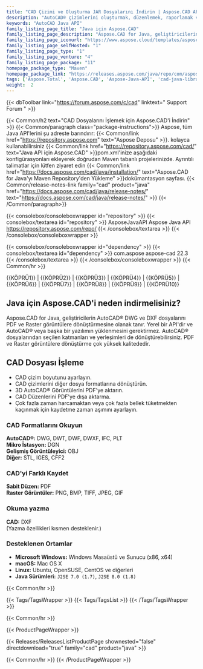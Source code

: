 ```yaml
---
title: "CAD Çizimi ve Oluşturma JAR Dosyalarını İndirin | Aspose.CAD API'si"
description: "AutoCAD® çizimlerini oluşturmak, düzenlemek, raporlamak ve dönüştürmek için Java sınıflarını içeren JAR'ı indirin. 3D katıları, konik, küre, torus, silindir, kutu ve kama vb. destekler."
keywords: "AutoCAD Java API"
family_listing_page_title: "Java için Aspose.CAD"
family_listing_page_description: "Aspose.CAD for Java, geliştiricilerin AutoCAD DWG ve DXF ve DGN, DWF, DWFX, IFC, IGS, IGES, STL, DWT, CF2, CFF2, OBJ dosyalarını PDF, SVG, WMF ve Raster görüntülere dönüştürmesine olanak tanır. Yerel bir API'dir ve AutoCAD veya başka bir yazılımın yüklenmesini gerektirmez."
family_listing_page_iconurl: "https://www.aspose.cloud/templates/aspose/App_Themes/V3/images/cad/272x272/aspose_cad-for-java-min.png"
family_listing_page_selfHosted: "1"
family_listing_page_type: "1"
family_listing_page_venture: "4"
family_listing_page_package: "11"
homepage_package_type: "Maven"
homepage_package_link: "https://releases.aspose.com/java/repo/com/aspose/aspose-cad/"
tags: ['Aspose.Total', 'Aspose.CAD', 'Aspose-Java-API', 'cad-java-library', 'cad-java-class', 'DWG', 'DXF', 'DGN', 'IFC', 'IGES', 'STL', 'DWT', 'PLT', 'DWF', 'DWFx', 'CFF2', 'OBJ', 'PDF', 'TIFF', 'JPEG', 'PNG', 'GIF', 'BMP', 'Maven', 'Windows', 'Linux', 'Mac', 'J2SE', 'drawing', 'cad-drawing', 'raster-image', 'export-3D', 'autocad', 'cad-layout', 'mesh-model', 'ATTRIB', 'MTEXT', '3D-solids', 'conic', 'sphere', 'torus', 'cylinder', 'box', 'wedge', 'wired-models', '3D-faces', 'Unix']
weight:  2
---
```


{{< dbToolbar link="https://forum.aspose.com/c/cad" linktext=" Support Forum " >}}

{{< Common/h2 text="CAD Dosyalarını İşlemek için Aspose.CAD'i İndirin"  >}}
{{< Common/paragraph class="package-instructions">}}
Aspose, tüm Java API'lerini şu adreste barındırır:
{{< Common/link href="https://repository.aspose.com" text="Aspose Deposu"  >}}. kolayca kullanabilirsiniz
{{< Common/link href="https://repository.aspose.com/cad/" text="Java API için Aspose.CAD"  >}}pom.xml'inize aşağıdaki konfigürasyonları ekleyerek doğrudan Maven tabanlı projelerinizde. Ayrıntılı talimatlar için lütfen ziyaret edin
{{< Common/link href="https://docs.aspose.com/cad/java/installation/" text="Aspose.CAD for Java'yı Maven Repository'den Yükleme"  >}}dokümantasyon sayfası.
{{< Common/release-notes-link family="cad" product="java" href="https://docs.aspose.com/cad/java/release-notes/" text="https://docs.aspose.com/cad/java/release-notes/"  >}}
{{< /Common/paragraph>}}

{{< consolebox/consoleboxwrapper id="repository" >}}
   {{< consolebox/textarea id="repository" >}}
      <repository>
      <id>AsposeJavaAPI</id>
      <name>Aspose Java API</name>
      <url>https://repository.aspose.com/repo/</url>
      </repository>
   {{< /consolebox/textarea >}}
{{< /consolebox/consoleboxwrapper >}}

{{< consolebox/consoleboxwrapper id="dependency" >}}
   {{< consolebox/textarea id="dependency" >}}
      <dependency>
      <groupId>com.aspose</groupId>
      <artifactId>aspose-cad</artifactId>
      <version>22.3</version>
      </dependency>
   {{< /consolebox/textarea >}}
{{< /consolebox/consoleboxwrapper >}}
{{< Common/hr >}}

{{KÖPRÜ1}} | {{KÖPRÜ2}} | {{KÖPRÜ3}} | {{KÖPRÜ4}} | {{KÖPRÜ5}} | {{KÖPRÜ6}} | {{KÖPRÜ7}} | {{KÖPRÜ8}} | {{KÖPRÜ9}} | {{KÖPRÜ10}}

## Java için Aspose.CAD'i neden indirmelisiniz?

Aspose.CAD for Java, geliştiricilerin AutoCAD® DWG ve DXF dosyalarını PDF ve Raster görüntülere dönüştürmesine olanak tanır. Yerel bir API'dir ve AutoCAD® veya başka bir yazılımın yüklenmesini gerektirmez. AutoCAD® dosyalarından seçilen katmanları ve yerleşimleri de dönüştürebilirsiniz. PDF ve Raster görüntülere dönüştürme çok yüksek kalitededir.

## CAD Dosyası İşleme

- CAD çizim boyutunu ayarlayın.
- CAD çizimlerini diğer dosya formatlarına dönüştürün.
- 3D AutoCAD® Görüntülerini PDF'ye aktarın.
- CAD Düzenlerini PDF'ye dışa aktarma.
- Çok fazla zaman harcamaktan veya çok fazla bellek tüketmekten kaçınmak için kaydetme zaman aşımını ayarlayın.

### CAD Formatlarını Okuyun

**AutoCAD®:** DWG, DWT, DWF, DWXF, IFC, PLT\
**Mikro İstasyon:** DGN\
**Gelişmiş Görüntüleyici:** OBJ\
**Diğer:** STL, IGES, CFF2

### CAD'yi Farklı Kaydet

**Sabit Düzen:** PDF\
**Raster Görüntüler:** PNG, BMP, TIFF, JPEG, GIF

### Okuma yazma

**CAD:** DXF\
(Yazma özellikleri kısmen desteklenir.)

### Desteklenen Ortamlar

- **Microsoft Windows:** Windows Masaüstü ve Sunucu (x86, x64)
- **macOS:** Mac OS X
- **Linux:** Ubuntu, OpenSUSE, CentOS ve diğerleri
- **Java Sürümleri:** `J2SE 7.0 (1.7)`, `J2SE 8.0 (1.8)`

{{< Common/hr >}}

{{< Tags/TagsWrapper >}}
{{< Tags/TagsList >}}
{{< /Tags/TagsWrapper >}}

{{< Common/hr >}}

{{< ProductPageWrapper >}}
<!-- ReleasesListProductPage-->
{{< Releases/ReleasesListProductPage shownested="false"  directdownload="true" family="cad" product="java" >}}
<!-- /ReleasesListProductPage-->
{{< Common/hr >}}
{{< /ProductPageWrapper >}}

